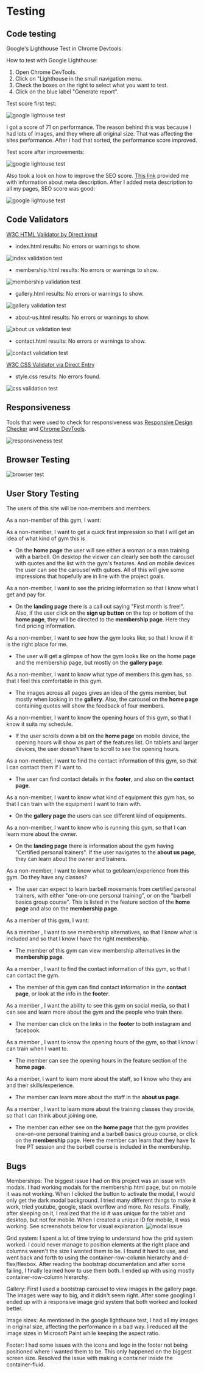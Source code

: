 # Testing

## Code testing

Google's Lighthouse Test in Chrome Devtools:

How to test with Google Lighthouse:

1. Open Chrome DevTools.
2. Click on "Lighthouse in the small navigation menu.
3. Check the boxes on the right to select what you want to test.
4. Click on the blue label "Generate report".

Test score first test:

![google lightouse test](readme-images/testing.JPG)

I got a score of 71 on performance. The reason behind this was because I had lots of images, and they where all original size. That was affecting the sites performance. After i had that sorted, the performance score improved.

Test score after improvements:

![google lightouse test](readme-images/testing-1.JPG)

Also took a look on how to improve the SEO score. [This link](https://web.dev/meta-description/) provided me with information about meta description. After I added meta description to all my pages, SEO score was good:

![google lightouse test](readme-images/lighthouse-desktop-after-meta.JPG)


## Code Validators

[W3C HTML Validator by Direct input](https://www.validator.w3.org/) 

- index.html results: No errors or warnings to show.

![index validation test](readme-images/index-validation-k.JPG)

- membership.html results: No errors or warnings to show.

![membership validation test](readme-images/membership-validation-k.JPG)

- gallery.html results: No errors or warnings to show.

![gallery validation test](readme-images/gallery-validation-k.JPG)

- about-us.html results: No errors or warnings to show.

![about us validation test](readme-images/about-us-validation-k.JPG)

- contact.html results: No errors or warnings to show.

![contact validation test](readme-images/contact-validation-k.JPG)

[W3C CSS Validator via Direct Entry](https://jigsaw.w3.org/css-validator/#validate_by_input)

- style.css results: No errors found.

![css validation test](readme-images/css-validation-k.JPG)

## Responsiveness

Tools that were used to check for responsiveness was [Responsive Design Checker](https://www.responsivedesignchecker.com/) and [Chrome DevTools](https://developer.chrome.com/docs/devtools/).

![responsiveness test](readme-images/responsiveness-test.JPG)

## Browser Testing

![browser test](readme-images/browser-test.JPG)

## User Story Testing

The users of this site will be non-members and members.

As a non-member of this gym, I want:

As a non-member, I want to get a quick first impression so that I will get an idea of what kind of gym this is

- On the **home page** the user will see either a woman or a man training with a barbell. On desktop the viewer can clearly see both the carousel with quotes and the list with the gym's features. And on mobile devices the user can see the carousel with qutoes. All of this will give some impressions that hopefully are in line with the project goals.

As a non-member, I want to see the pricing information so that I know what I get and pay for.

- On the **landing page** there is a call out saying "First month is free!". Also, if the user click on the **sign up button** on the top or bottom of the **home page**, they will be directed to the **membership page**. Here they find pricing information. 

As a non-member, I want to see how the gym looks like, so that I know if it is the right place for me.

- The user will get a glimpse of how the gym looks like on the home page and the membership page, but mostly on the **gallery page**.

As a non-member, I want to know what type of members this gym has, so that I feel this comfortable in this gym. 

- The images across all pages gives an idea of the gyms member, but mostly when looking in the **gallery**. Also, the carousel on the **home page** containing quotes will show the feedback of four members.

As a non-member, I want to know the opening hours of this gym, so that I know it suits my schedule.

- If the user scrolls down a bit on the **home page** on mobile device, the opening hours will show as part of the features list. On tablets and larger devices, the user doesn't have to scroll to see the opening hours.

As a non-member, I want to find the contact information of this gym, so that I can contact them if I want to.

- The user can find contact details in the **footer**, and also on the **contact page**.

As a non-member, I want to know what kind of equipment this gym has, so that I can train with the equipment I want to train with.

- On the **gallery page** the users can see different kind of equipments.

As a non-member, I want to know who is running this gym, so that I can learn more about the owner.

- On the **landing page** there is information about the gym having "Certified personal trainers". If the user navigates to the **about us page**, they can learn about the owner and trainers.

As a non-member,  I want to know what to get/learn/experience from this gym. Do they have any classes?

- The user can expect to learn barbell movements from certified personal trainers, with either "one-on-one personal training", or on the "barbell basics group course". This is listed in the feature section of the **home page** and also on the **membership page**. 

As a member of this gym, I want:

As a member , I want to see membership alternatives, so that I know what is included and so that I know I have the right membership.

- The member of this gym can view membership alternatives in the **membership page**.

As a member , I want to find the contact information of this gym, so that I can contact the gym.

- The member of this gym can find contact information in the **contact page**, or look at the info in the **footer**.

As a member , I want the ability to see this gym on social media, so that I can see and learn more about the gym and the people who train there. 

- The member can click on the links in the **footer** to both instagram and facebook.

As a member , I want to know the opening hours of the gym, so that I know I can train when I want to.

- The member can see the opening hours in the feature section of the **home page**.

As a member, I want to learn more about the staff, so I know who they are and their skills/experience.

- The member can learn more about the staff in the **about us page**.

As a member , I want to learn more about the training classes they provide, so that I can think about joining one.

- The member can either see on the **home page** that the gym provides one-on-one personal training and a barbell basics group course, or click on the **membership** page. Here the member can learn that they have 1x free PT session and the barbell course is included in the membership.



## Bugs

Memberships: The biggest issue I had on this project was an issue with modals. I had working modals for the membership.html page, but on mobile it was not working. When I clicked the button to activate the modal, I would only get the dark modal background. I tried many different things to make it work, tried youtube, google, stack overflow and more. No results. Finally, after sleeping on it, I realized that the id # was unique for the tablet and desktop, but not for mobile. When I created a unique ID for mobile, it was working. See screenshots below for visual explanation.
![modal issue](readme-images/issue-modal.JPG) 

Grid system:  I spent a lot of time trying to understand how the grid system worked. I could never manage to position elements at the right place and columns weren't the size I wanted them to be. I found it hard to use, and went back and forth to using the container-row-column hierarchy and d-flex/flexbox. After reading the bootstrap documentation and after some failing, I finally learned how to use them both. I ended up with using mostly container-row-column hierarchy.

Gallery: First I used a bootstrap carousel to view images in the gallery page. The images were way to big, and it didn't seem right. After some googling I ended up with a responsive image grid system that both worked and looked better. 

Image sizes: As mentioned in the google lighthouse test, I had all my images in original size, affecting the performance in a bad way. I reduced all the image sizes in Microsoft Paint while keeping the aspect ratio.  

Footer: I had some issues with the icons and logo in the footer not being positioned where I wanted them to be. This only happened on the biggest screen size. Resolved the issue with making a container inside the container-fluid.

